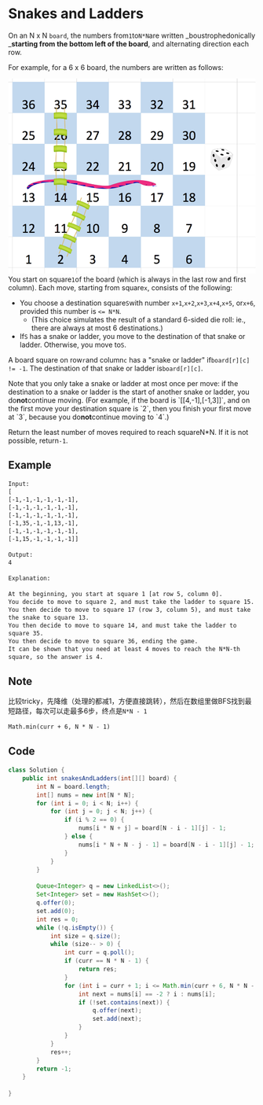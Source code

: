 # Snakes and Ladders

On an N x N `board`, the numbers from`1`to`N*N`are written _boustrophedonically _**starting from the bottom left of the board**, and alternating direction each row.

For example, for a 6 x 6 board, the numbers are written as follows:

![](<../../.gitbook/assets/snakeBoard (1).png>)You start on square`1`of the board (which is always in the last row and first column). Each move, starting from square`x`, consists of the following:

* You choose a destination square`S`with number `x+1`,`x+2`,`x+3`,`x+4`,`x+5`, or`x+6`, provided this number is `<= N*N`.
  * (This choice simulates the result of a standard 6-sided die roll: ie., there are always at most 6 destinations.)
* If`S` has a snake or ladder, you move to the destination of that snake or ladder.  Otherwise, you move to`S`.

A board square on row`r`and column`c` has a "snake or ladder" if`board[r][c] != -1`. The destination of that snake or ladder is`board[r][c]`.

Note that you only take a snake or ladder at most once per move: if the destination to a snake or ladder is the start of another snake or ladder, you do**not**continue moving. (For example, if the board is \`\[\[4,-1],\[-1,3]]\`, and on the first move your destination square is \`2\`, then you finish your first move at \`3\`, because you do**not**continue moving to \`4\`.)

Return the least number of moves required to reach squareN\*N. If it is not possible, return`-1`.

## **Example**

```
Input: 
[
[-1,-1,-1,-1,-1,-1],
[-1,-1,-1,-1,-1,-1],
[-1,-1,-1,-1,-1,-1],
[-1,35,-1,-1,13,-1],
[-1,-1,-1,-1,-1,-1],
[-1,15,-1,-1,-1,-1]]

Output: 
4

Explanation: 

At the beginning, you start at square 1 [at row 5, column 0].
You decide to move to square 2, and must take the ladder to square 15.
You then decide to move to square 17 (row 3, column 5), and must take the snake to square 13.
You then decide to move to square 14, and must take the ladder to square 35.
You then decide to move to square 36, ending the game.
It can be shown that you need at least 4 moves to reach the N*N-th square, so the answer is 4.
```

## Note

比较tricky，先降维（处理的都减1，方便直接跳转），然后在数组里做BFS找到最短路径，每次可以走最多6步，终点是`N*N - 1`

```
Math.min(curr + 6, N * N - 1)
```

## Code

```java
class Solution {
    public int snakesAndLadders(int[][] board) {
        int N = board.length;
        int[] nums = new int[N * N];
        for (int i = 0; i < N; i++) {
            for (int j = 0; j < N; j++) {
                if (i % 2 == 0) {
                    nums[i * N + j] = board[N - i - 1][j] - 1;
                } else {
                    nums[i * N + N - j - 1] = board[N - i - 1][j] - 1;
                }
            }
        }

        Queue<Integer> q = new LinkedList<>();
        Set<Integer> set = new HashSet<>();
        q.offer(0);
        set.add(0);
        int res = 0;
        while (!q.isEmpty()) {
            int size = q.size();
            while (size-- > 0) {
                int curr = q.poll();
                if (curr == N * N - 1) {
                    return res;
                }
                for (int i = curr + 1; i <= Math.min(curr + 6, N * N - 1); i++) {
                    int next = nums[i] == -2 ? i : nums[i];
                    if (!set.contains(next)) {
                        q.offer(next);
                        set.add(next);
                    }
                }
            }
            res++;
        }
        return -1;        
    }

}
```
